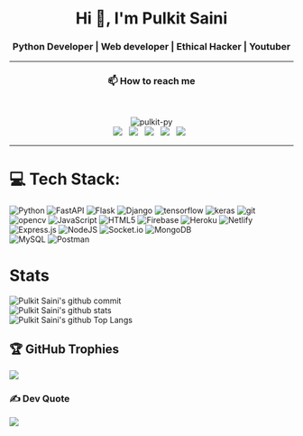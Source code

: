 <h1 align="center">Hi 👋, I'm Pulkit Saini</h1>
<h3 align="center">Python Developer | Web developer | Ethical Hacker | Youtuber</h3> 
<hr>
<h3 align='center'>📫 How to reach me</h3>   <br>
<p align='center'>
<img src="https://komarev.com/ghpvc/?username=Pulkit-py" alt="pulkit-py" /> <br/>
<a href="https://twitter.com/Pulkit_py"><img src="https://img.icons8.com/fluent/48/000000/twitter.png"/></a>&nbsp;&nbsp;
<a href="https://instagram.com/pulkit_py/"><img src="https://img.icons8.com/color/48/000000/instagram-new.png"/></a>&nbsp;&nbsp;
<a href="https://www.linkedin.com/in/pulkit-py/"><img src="https://img.icons8.com/fluent/48/000000/linkedin.png"/></a>&nbsp;&nbsp;
<a href="https://www.youtube.com/pulkitpy"><img src="https://img.icons8.com/doodle/48/000000/youtube-play--v2.png"/></a>&nbsp;&nbsp;
<a href="https://pulkit-py.github.io/pulkitpy/"><img src="https://img.icons8.com/office/44/000000/user-location.png"/></a>&nbsp;&nbsp;
</p>
<hr>

<p align='center' >
  
# 💻 Tech Stack:
![Python](https://img.shields.io/badge/python-%23323330.svg?style=for-the-badge&logo=python&logoColor=%2361DAFB)
![FastAPI](https://img.shields.io/badge/Fastapi-%23323330.svg?style=for-the-badge&logo=fastapi) 
![Flask](https://img.shields.io/badge/Flask-%23323330.svg?style=for-the-badge&logo=flask) 
![Django](https://img.shields.io/badge/Django-%23323330.svg?style=for-the-badge&logo=Django) 
![tensorflow](https://img.shields.io/badge/tensorflow-%23323330.svg?style=for-the-badge&logo=tensorflow) 
![keras](https://img.shields.io/badge/keras-%23323330.svg?style=for-the-badge&logo=keras) 
![git](https://img.shields.io/badge/git-%23323330.svg?style=for-the-badge&logo=git) 
![opencv](https://img.shields.io/badge/opencv-%23323330.svg?style=for-the-badge&logo=opencv) 
![JavaScript](https://img.shields.io/badge/javascript-%23323330.svg?style=for-the-badge&logo=javascript) 
![HTML5](https://img.shields.io/badge/html5-%23323330.svg?style=for-the-badge&logo=html5) 
![Firebase](https://img.shields.io/badge/firebase-%23323330.svg?style=for-the-badge&logo=firebase) 
![Heroku](https://img.shields.io/badge/heroku-%23323330.svg?style=for-the-badge&logo=heroku) 
![Netlify](https://img.shields.io/badge/netlify-%23323330.svg?style=for-the-badge&logo=netlify) 
![Express.js](https://img.shields.io/badge/express.js-%23323330.svg?style=for-the-badge&logo=express) 
![NodeJS](https://img.shields.io/badge/node.js-%23323330.svg?style=for-the-badge&logo=node.js) 
![Socket.io](https://img.shields.io/badge/Socket.io-%23323330.svg?style=for-the-badge&logo=socket.io) 
![MongoDB](https://img.shields.io/badge/MongoDB-%23323330.svg?style=for-the-badge&logo=mongodb) 	
![MySQL](https://img.shields.io/badge/mysql-%23323330.svg?style=for-the-badge&logo=mysql)
![Postman](https://img.shields.io/badge/Postman-%23323330.svg?style=for-the-badge&logo=postman)
 
  
# Stats
![Pulkit Saini's github commit](https://github-readme-streak-stats.herokuapp.com/?user=pulkit-py&theme=dark&hide_border=false)<br/>
![Pulkit Saini's github stats](https://github-readme-stats.vercel.app/api?username=Pulkit-py&count_private=true&show_icons=true&hide=stars&theme=dark)<br/>
![Pulkit Saini's github Top Langs](https://github-readme-stats.vercel.app/api/top-langs/?username=Pulkit-py&layout=compact&theme=dark)<br/>

  


## 🏆 GitHub Trophies
![](https://github-profile-trophy.vercel.app/?username=Pulkit-py&theme=dark&margin-w=4)

### ✍️ Dev Quote
![](https://quotes-github-readme.vercel.app/api?type=horizontal&theme=radical)

<!--
**Pulkit-Py/pulkit-py** is a ✨ _special_ ✨ repository because its `README.md` (this file) appears on your GitHub profile.


Here are some ideas to get you started:

- 🔭 I’m currently working on ...
- 🌱 I’m currently learning ...
- 👯 I’m looking to collaborate on ...
- 🤔 I’m looking for help with ...
- 💬 Ask me about ...
- 📫 How to reach me: ...
- 😄 Pronouns: ...
- ⚡ Fun fact: ...
-->
 </p>
